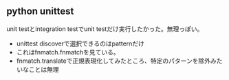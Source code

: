 ## python unittest

unit testとintegration testでunit testだけ実行したかった。無理っぽい。

- unittest discoverで選択できるのはpatternだけ
- これはfnmatch.fnmatchを見ている。
- fnmatch.translateで正規表現化してみたところ、特定のパターンを除外みたいなことは無理


